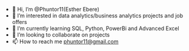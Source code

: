 - 👋 Hi, I’m @Phuntor11(Esther Ebere)
- 👀 I’m interested in data analytics/business analytics projects and job offers
- 🌱 I’m currently learning SQL, Python, PowerBi and Advanced Excel
- 💞️ I’m looking to collaborate on projects 
- 📫 How to reach me phuntor11@gmail.com

<!---
Phuntor11/Esther is a ✨ special ✨ repository because its `README.md` (this file) appears on your GitHub profile.
You can click the Preview link to take a look at your changes.
--->
